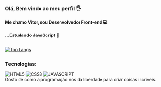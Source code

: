 ### Olá, Bem vindo ao meu perfil 🖐️
#### Me chamo Vitor, sou Desenvolvedor Front-end 💻
#### ...Estudando JavaScript 📘
##
[![Top Langs](https://github-readme-stats.vercel.app/api/top-langs/?username=viteydev&layout=default&custom_title=Linguagens_Mais_Usadas&theme=github_dark)](https://github.com/viteydev)
##
### Tecnologias:
<div style="display:inline-block;"<br/>
 <img src="https://img.shields.io/badge/HTML5-E34F26?style=for-the-badge&logo=html5&logoColor=white" alt="HTML5"/>
 <img src="https://img.shields.io/badge/CSS3-1572B6?style=for-the-badge&logo=css3&logoColor=white" alt="CSS3"/>
 <img src="https://img.shields.io/badge/JavaScript-F7DF1E?style=for-the-badge&logo=javascript&logoColor=black" alt="JAVASCRIPT"/>
</div><br/>
  Gosto de como a programação nos da liberdade para criar coisas incriveis.
  
##

<!-- 
### Meu portifólio
-[Portifólio]()

### Projetos que ja participei:
- [Sakura X Clash]()-->
